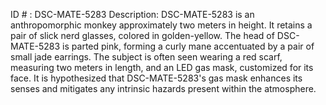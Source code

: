 ID # : DSC-MATE-5283
Description: DSC-MATE-5283 is an anthropomorphic monkey approximately two meters in height. It retains a pair of slick nerd glasses, colored in golden-yellow. The head of DSC-MATE-5283 is parted pink, forming a curly mane accentuated by a pair of small jade earrings. The subject is often seen wearing a red scarf, measuring two meters in length, and an LED gas mask, customized for its face. It is hypothesized that DSC-MATE-5283's gas mask enhances its senses and mitigates any intrinsic hazards present within the atmosphere.